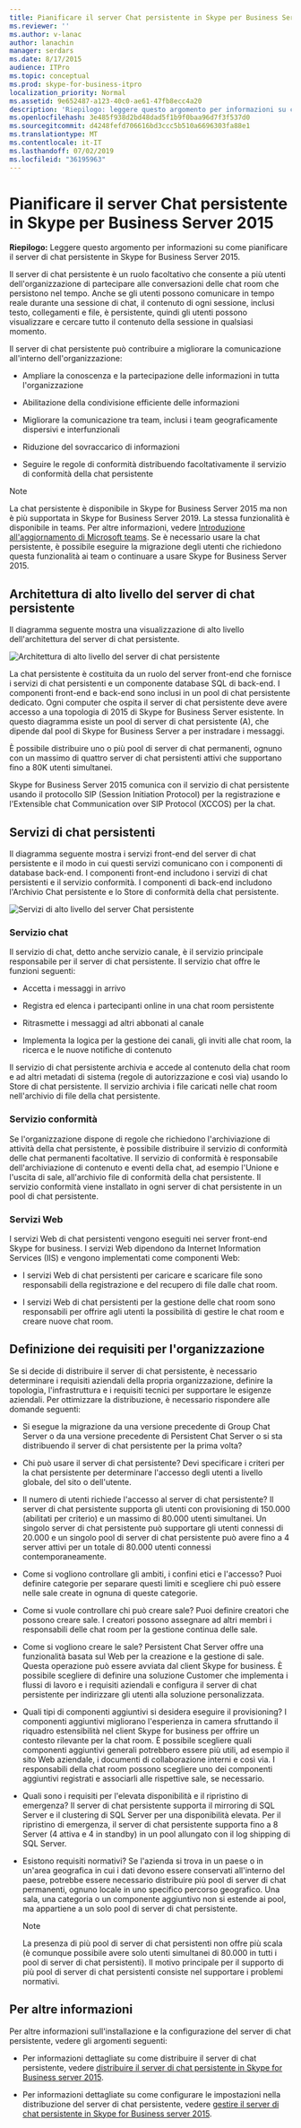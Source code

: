 ```yaml
---
title: Pianificare il server Chat persistente in Skype per Business Server 2015
ms.reviewer: ''
ms.author: v-lanac
author: lanachin
manager: serdars
ms.date: 8/17/2015
audience: ITPro
ms.topic: conceptual
ms.prod: skype-for-business-itpro
localization_priority: Normal
ms.assetid: 9e652487-a123-40c0-ae61-47fb8ecc4a20
description: 'Riepilogo: leggere questo argomento per informazioni su come pianificare il server di chat persistente in Skype for Business Server 2015.'
ms.openlocfilehash: 3e485f938d2bd48dad5f1b9f0baa96d7f3f537d0
ms.sourcegitcommit: d4248fefd706616bd3ccc5b510a6696303fa88e1
ms.translationtype: MT
ms.contentlocale: it-IT
ms.lasthandoff: 07/02/2019
ms.locfileid: "36195963"
---
```

# <a name="plan-for-persistent-chat-server-in-skype-for-business-server-2015"></a>Pianificare il server Chat persistente in Skype per Business Server 2015
 
**Riepilogo:** Leggere questo argomento per informazioni su come pianificare il server di chat persistente in Skype for Business Server 2015.
  
Il server di chat persistente è un ruolo facoltativo che consente a più utenti dell'organizzazione di partecipare alle conversazioni delle chat room che persistono nel tempo. Anche se gli utenti possono comunicare in tempo reale durante una sessione di chat, il contenuto di ogni sessione, inclusi testo, collegamenti e file, è persistente, quindi gli utenti possono visualizzare e cercare tutto il contenuto della sessione in qualsiasi momento.
  
Il server di chat persistente può contribuire a migliorare la comunicazione all'interno dell'organizzazione:
  
- Ampliare la conoscenza e la partecipazione delle informazioni in tutta l'organizzazione
    
- Abilitazione della condivisione efficiente delle informazioni 
    
- Migliorare la comunicazione tra team, inclusi i team geograficamente dispersivi e interfunzionali
    
- Riduzione del sovraccarico di informazioni
    
- Seguire le regole di conformità distribuendo facoltativamente il servizio di conformità della chat persistente

> [!NOTE] 
> La chat persistente è disponibile in Skype for Business Server 2015 ma non è più supportata in Skype for Business Server 2019. La stessa funzionalità è disponibile in teams. Per altre informazioni, vedere [Introduzione all'aggiornamento di Microsoft teams](/microsoftteams/upgrade-start-here). Se è necessario usare la chat persistente, è possibile eseguire la migrazione degli utenti che richiedono questa funzionalità ai team o continuare a usare Skype for Business Server 2015. 
    
## <a name="persistent-chat-server-high-level-architecture"></a>Architettura di alto livello del server di chat persistente

Il diagramma seguente mostra una visualizzazione di alto livello dell'architettura del server di chat persistente. 
  
![Architettura di alto livello del server di chat persistente](../../media/0344f6e2-0c6d-4391-b4b3-ec31062b1576.png)
  
La chat persistente è costituita da un ruolo del server front-end che fornisce i servizi di chat persistenti e un componente database SQL di back-end. I componenti front-end e back-end sono inclusi in un pool di chat persistente dedicato. Ogni computer che ospita il server di chat persistente deve avere accesso a una topologia di 2015 di Skype for Business Server esistente. In questo diagramma esiste un pool di server di chat persistente (A), che dipende dal pool di Skype for Business Server a per instradare i messaggi.
  
È possibile distribuire uno o più pool di server di chat permanenti, ognuno con un massimo di quattro server di chat persistenti attivi che supportano fino a 80K utenti simultanei.
  
Skype for Business Server 2015 comunica con il servizio di chat persistente usando il protocollo SIP (Session Initiation Protocol) per la registrazione e l'Extensible chat Communication over SIP Protocol (XCCOS) per la chat. 
  
## <a name="persistent-chat-services"></a>Servizi di chat persistenti

Il diagramma seguente mostra i servizi front-end del server di chat persistente e il modo in cui questi servizi comunicano con i componenti di database back-end. I componenti front-end includono i servizi di chat persistenti e il servizio conformità. I componenti di back-end includono l'Archivio Chat persistente e lo Store di conformità della chat persistente.
  
![Servizi di alto livello del server Chat persistente](../../media/bcdbadbe-e868-4a46-8a73-36562648fdf7.png)
  
### <a name="chat-service"></a>Servizio chat

Il servizio di chat, detto anche servizio canale, è il servizio principale responsabile per il server di chat persistente. Il servizio chat offre le funzioni seguenti:
  
- Accetta i messaggi in arrivo
    
- Registra ed elenca i partecipanti online in una chat room persistente
    
- Ritrasmette i messaggi ad altri abbonati al canale
    
- Implementa la logica per la gestione dei canali, gli inviti alle chat room, la ricerca e le nuove notifiche di contenuto
    
Il servizio di chat persistente archivia e accede al contenuto della chat room e ad altri metadati di sistema (regole di autorizzazione e così via) usando lo Store di chat persistente. Il servizio archivia i file caricati nelle chat room nell'archivio di file della chat persistente.
  
### <a name="compliance-service"></a>Servizio conformità

Se l'organizzazione dispone di regole che richiedono l'archiviazione di attività della chat persistente, è possibile distribuire il servizio di conformità delle chat permanenti facoltative. Il servizio di conformità è responsabile dell'archiviazione di contenuto e eventi della chat, ad esempio l'Unione e l'uscita di sale, all'archivio file di conformità della chat persistente. Il servizio conformità viene installato in ogni server di chat persistente in un pool di chat persistente. 
  
### <a name="web-services"></a>Servizi Web

I servizi Web di chat persistenti vengono eseguiti nei server front-end Skype for business. I servizi Web dipendono da Internet Information Services (IIS) e vengono implementati come componenti Web:
  
- I servizi Web di chat persistenti per caricare e scaricare file sono responsabili della registrazione e del recupero di file dalle chat room.
    
- I servizi Web di chat persistenti per la gestione delle chat room sono responsabili per offrire agli utenti la possibilità di gestire le chat room e creare nuove chat room.
    
## <a name="defining-requirements-for-your-organization"></a>Definizione dei requisiti per l'organizzazione

Se si decide di distribuire il server di chat persistente, è necessario determinare i requisiti aziendali della propria organizzazione, definire la topologia, l'infrastruttura e i requisiti tecnici per supportare le esigenze aziendali. Per ottimizzare la distribuzione, è necessario rispondere alle domande seguenti:
  
- Si esegue la migrazione da una versione precedente di Group Chat Server o da una versione precedente di Persistent Chat Server o si sta distribuendo il server di chat persistente per la prima volta?
    
- Chi può usare il server di chat persistente? Devi specificare i criteri per la chat persistente per determinare l'accesso degli utenti a livello globale, del sito o dell'utente.
    
- Il numero di utenti richiede l'accesso al server di chat persistente? Il server di chat persistente supporta gli utenti con provisioning di 150.000 (abilitati per criterio) e un massimo di 80.000 utenti simultanei. Un singolo server di chat persistente può supportare gli utenti connessi di 20.000 e un singolo pool di server di chat persistente può avere fino a 4 server attivi per un totale di 80.000 utenti connessi contemporaneamente.
    
- Come si vogliono controllare gli ambiti, i confini etici e l'accesso? Puoi definire categorie per separare questi limiti e scegliere chi può essere nelle sale create in ognuna di queste categorie.
    
- Come si vuole controllare chi può creare sale? Puoi definire creatori che possono creare sale. I creatori possono assegnare ad altri membri i responsabili delle chat room per la gestione continua delle sale.
    
- Come si vogliono creare le sale? Persistent Chat Server offre una funzionalità basata sul Web per la creazione e la gestione di sale. Questa operazione può essere avviata dal client Skype for business. È possibile scegliere di definire una soluzione Customer che implementa i flussi di lavoro e i requisiti aziendali e configura il server di chat persistente per indirizzare gli utenti alla soluzione personalizzata.
    
- Quali tipi di componenti aggiuntivi si desidera eseguire il provisioning? I componenti aggiuntivi migliorano l'esperienza in camera sfruttando il riquadro estensibilità nel client Skype for business per offrire un contesto rilevante per la chat room. È possibile scegliere quali componenti aggiuntivi generali potrebbero essere più utili, ad esempio il sito Web aziendale, i documenti di collaborazione interni e così via. I responsabili della chat room possono scegliere uno dei componenti aggiuntivi registrati e associarli alle rispettive sale, se necessario. 
    
- Quali sono i requisiti per l'elevata disponibilità e il ripristino di emergenza? Il server di chat persistente supporta il mirroring di SQL Server e il clustering di SQL Server per una disponibilità elevata. Per il ripristino di emergenza, il server di chat persistente supporta fino a 8 Server (4 attiva e 4 in standby) in un pool allungato con il log shipping di SQL Server. 
    
- Esistono requisiti normativi? Se l'azienda si trova in un paese o in un'area geografica in cui i dati devono essere conservati all'interno del paese, potrebbe essere necessario distribuire più pool di server di chat permanenti, ognuno locale in uno specifico percorso geografico. Una sala, una categoria o un componente aggiuntivo non si estende ai pool, ma appartiene a un solo pool di server di chat persistente. 
    
    > [!NOTE]
    > La presenza di più pool di server di chat persistenti non offre più scala (è comunque possibile avere solo utenti simultanei di 80.000 in tutti i pool di server di chat persistenti). Il motivo principale per il supporto di più pool di server di chat persistenti consiste nel supportare i problemi normativi. 
  
## <a name="for-more-information"></a>Per altre informazioni

Per altre informazioni sull'installazione e la configurazione del server di chat persistente, vedere gli argomenti seguenti:
  
- Per informazioni dettagliate su come distribuire il server di chat persistente, vedere [distribuire il server di chat persistente in Skype for Business server 2015](../../deploy/deploy-persistent-chat-server/deploy-persistent-chat-server.md). 
    
- Per informazioni dettagliate su come configurare le impostazioni nella distribuzione del server di chat persistente, vedere [gestire il server di chat persistente in Skype for Business server 2015](../../manage/persistent-chat/persistent-chat.md).
    

